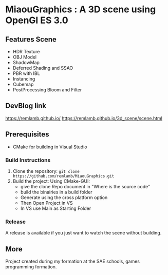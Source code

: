 # MiaouGraphics : A 3D scene using OpenGl ES 3.0

## Features Scene
- HDR Texture
- OBJ Model
- ShadowMap
- Deferred Shading and SSAO
- PBR with IBL
- Instancing
- Cubemap
- PostProcessing Bloom and Filter

## DevBlog link 
https://remlamb.github.io/ 
https://remlamb.github.io/3d_scene/scene.html

## Prerequisites
- CMake for building in Visual Studio 

### Build Instructions
1. Clone the repository: `git clone https://github.com/remlamb/MiaouGraphics.git`
2. Build the project:
   Using CMake-GUI:
    - give the clone Repo document in "Where is the source code"
    - build the binairies in a build folder
    - Generate using the cross platform option
    - Then Open Project in VS
    - In VS use Main as Starting Folder
      
### Release
   A release is available if you just want to watch the scene without building.

## More
Project created during my formation at the SAE schools, games programming formation.
